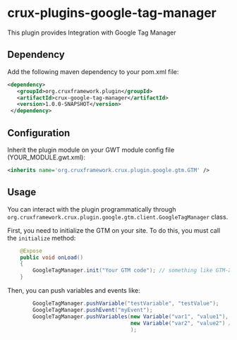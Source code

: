 # crux-plugins-google-tag-manager
This plugin provides Integration with Google Tag Manager

## Dependency

Add the following maven dependency to your pom.xml file:

```xml
<dependency>
   <groupId>org.cruxframework.plugin</groupId>
   <artifactId>crux-google-tag-manager</artifactId>
   <version>1.0.0-SNAPSHOT</version>
 </dependency>
```
## Configuration
Inherit the plugin module on your GWT module config file (YOUR_MODULE.gwt.xml):

```xml
<inherits name='org.cruxframework.crux.plugin.google.gtm.GTM' />
```
## Usage

You can interact with the plugin programmatically through `org.cruxframework.crux.plugin.google.gtm.client.GoogleTagManager` class.

First, you need to initialize the GTM on your site. To do this, you must call the `initialize` method:

```java
	@Expose
	public void onLoad()
	{
		GoogleTagManager.init("Your GTM code"); // something like GTM-XXXXXX
	}
```

Then, you can push variables and events like:

```java
		GoogleTagManager.pushVariable("testVariable", "testValue");
		GoogleTagManager.pushEvent("myEvent");
		GoogleTagManager.pushVariables(new Variable("var1", "value1"), 
		                               new Variable("var2", "value2") //, ...
		                               );
```

